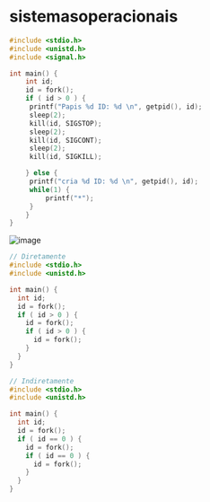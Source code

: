 # sistemasoperacionais

```c
#include <stdio.h>
#include <unistd.h>
#include <signal.h>

int main() {
    int id;
    id = fork();
    if ( id > 0 ) {
     printf("Papis %d ID: %d \n", getpid(), id);
   	 sleep(2);
   	 kill(id, SIGSTOP);
   	 sleep(2);
   	 kill(id, SIGCONT);
   	 sleep(2);
   	 kill(id, SIGKILL);

    } else {
     printf("cria %d ID: %d \n", getpid(), id);
   	 while(1) {
   		 printf("*");
   	 }
    }
}

```

![image](https://user-images.githubusercontent.com/26127185/54059276-587ef480-41d7-11e9-8783-71759cff2470.png)

```c 
// Diretamente
#include <stdio.h>
#include <unistd.h>

int main() {
  int id;
  id = fork();
  if ( id > 0 ) {
    id = fork();
    if ( id > 0 ) { 
      id = fork();
    }
  }
}

// Indiretamente
#include <stdio.h>
#include <unistd.h>

int main() {
  int id;
  id = fork();
  if ( id == 0 ) {
    id = fork();
    if ( id == 0 ) {
      id = fork();
    }
  }
}
```
